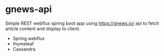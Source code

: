 # gnews-api

Simple REST webflux spring boot app using https://gnews.io/ api to fetch article content and display to client. 

- Spring webflux 
- thymeleaf
- Cassandra


